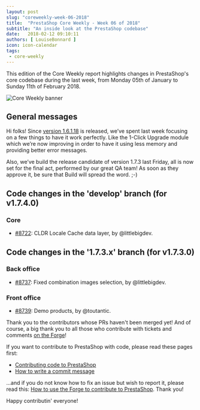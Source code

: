 ```yaml
---
layout: post
slug: "coreweekly-week-06-2018"
title:  "PrestaShop Core Weekly - Week 06 of 2018"
subtitle: "An inside look at the PrestaShop codebase"
date:   2018-02-12 09:10:11
authors: [ LouiseBonnard ]
icon: icon-calendar
tags:
 - core-weekly
---
```


This edition of the Core Weekly report highlights changes in PrestaShop's core codebase during the last week, from Monday 05th of January to Sunday 11th of February 2018.

![Core Weekly banner](/assets/images/2017/04/core_weekly_banner.jpg)


## General messages

Hi folks! Since [version 1.6.1.18](https://www.prestashop.com/en/previous-versions) is released, we’ve spent last week focusing on a few things to have it work perfectly. Like the 1-Click Upgrade module which we’re now improving in order to have it using less memory and providing better error messages.

Also, we’ve build the release candidate of version 1.7.3 last Friday, all is now set for the final act, performed by our great QA team! As soon as they approve it, be sure that Build will spread the word. ;-)


## Code changes in the 'develop' branch (for v1.7.4.0)

### Core

* [#8722](https://github.com/PrestaShop/PrestaShop/pull/8722): CLDR Locale Cache data layer, by @littlebigdev.


## Code changes in the '1.7.3.x' branch (for v1.7.3.0)

### Back office

* [#8737](https://github.com/PrestaShop/PrestaShop/pull/8737): Fixed combination images selection, by @littlebigdev.


### Front office

* [#8739](https://github.com/PrestaShop/PrestaShop/pull/8739): Demo products, by @toutantic.

Thank you to the contributors whose PRs haven't been merged yet! And of course, a big thank you to all those who contribute with tickets and comments [on the Forge](http://forge.prestashop.com/)!

If you want to contribute to PrestaShop with code, please read these pages first:

 * [Contributing code to PrestaShop](http://doc.prestashop.com/display/PS16/Contributing+code+to+PrestaShop)
 * [How to write a commit message](http://doc.prestashop.com/display/PS16/How+to+write+a+commit+message)

...and if you do not know how to fix an issue but wish to report it, please read this: [How to use the Forge to contribute to PrestaShop](http://doc.prestashop.com/display/PS16/How+to+use+the+Forge+to+contribute+to+PrestaShop). Thank you!

Happy contributin' everyone!
